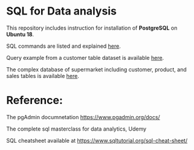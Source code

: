 # SQL for Data analysis

This repository includes instruction for installation of **PostgreSQL** on **Ubuntu 18**.


SQL commands are listed and explained <a href="postgreSQL_commands.ipynb">here</a>.

Query example from a customer table dataset is available <a href="customer_table.sql">here</a>.

The complex database of supermarket including customer, product, and sales tables is available <a href="supermarket.sql">here</a>.



# Reference:


The pgAdmin documnetation https://www.pgadmin.org/docs/

The complete sql masterclass for data analytics, Udemy

SQL cheatsheet available at https://www.sqltutorial.org/sql-cheat-sheet/
